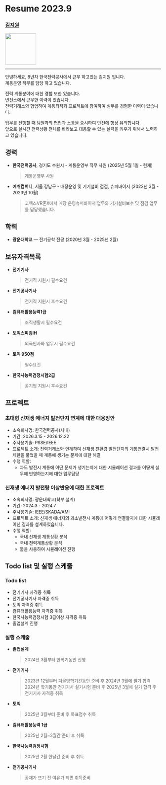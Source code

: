 # Resume 2023.9

### [김지원](https://user-images.githubusercontent.com/144309973/269176691-3f31264a-9628-41cf-be5f-4460f4646f02.jpg)
<img src="./static/profile.jpeg" width="100px">

---

안녕하세요, 8년차 한국전력공사에서 근무 하고있는 김지원 입니다.
<br/>
계통운영 직무를 담당 하고 있습니다.

전력 계통분야에 대한 경험 또한 있습니다.
<br/>
변전소에서 근무한 이력이 있습니다.
<br/>
전력거래소와 협업하여 계통최적화 프로젝트에 참여하여 실무를 경험한 이력이 있습니다.

업무를 진행할 때 팀원과의 협업과 소통을 중시하여 안전에 항상 유의합니다.
<br/>
앞으로 실시간 전력상황 전체를 바라보고 대응할 수 있는 실력을 키우기 위해서 노력하고 있습니다.

## 경력

- **한국전력공사**, 경기도 수원시 - 계통운영부 직무 사원
  (2025년 5월 1일 - 현재)
  > 계통운영부 사원
- **예쉬컴퍼니**, 서울 강남구 - 매장운영 및 기기설비 점검, 슈퍼바이저
  (2022년 3월 - 2023년 10월)
  > 코엑스VR존X에서 매장 운영슈퍼바이저 업무와 기기설비보수 및 점검 업무를 담당했습니다.

## 학력

- **광운대학교** — 전기공학 전공
  (2020년 3월 - 2025년 2월)

## 보유자격목록

- **전기기사**
  > 전기직 지원시 필수요건
- **전기공사기사**
  > 전기직 지원시 후수요건
- **컴퓨터활용능력1급**
  > 조직생활시 필수요건
- **토익스피킹IH**
  > 외국인사와 업무시 필수요건
- **토익 950점**
  > 필수요건
- **한국사능력검정시험2급**
  > 공기업 지원시 후수요건


## 프로젝트

### 초대형 신재생 에너지 발전단지 연계에 대한 대응방안

- 소속회사명: 한국전력공사(사내)
- 기간: 2026.3.15 - 2026.12.22
- 주사용기술: PSSE/IEEE
- 프로젝트 소개: 전력거래소와 연계하여 신재생 친환경 발전단지의 계통연결시 발전제한을 풀었을 때 계통에 생기는 문제에 대한 해결
- 수행 역할:
  - 과도 발전시 계통에 어떤 문제가 생기는지에 대한 시뮬레이션 결과를 어떻게 실무에 반영하는지에 대한 업무담당

### 신재생 에너지 발전량 이상반응에 대한 프로젝트

- 소속회사명: 광운대학교(학부 설계)
- 기간: 2024.3 - 2024.7
- 주사용기술: IEEE/SKADA/AMI
- 프로젝트 소개: 신재생 에너지의 과소발전시 계통에 어떻게 연결할지에 대한 시뮬레이션 결과를 설계하였습니다.
- 수행 역할:
  - 국내 신재생 계통상황 분석
  - 국내 전력계통상황 분석
  - 툴을 사용하여 시뮬레이션 진행

## Todo list 및 실행 스케줄

### Todo list

- 전기기사 자격증 취득
- 전기공사기사 자격증 취득
- 토익 자격증 취득
- 컴퓨터활용능력 자격증 취득
- 한국사능력검정시험 3급이상 자격증 취득
- 졸업설계 진행

### 실행 스케줄

- **졸업설계**
  > 2024년 3월부터 한학기동안 진행
- **전기기사**
  > 2023년 12월부터 겨울방학기간동안 준비 후 2024년 3월에 필기 합격
  > 2024년 학기동안 전기기사 실기시험 준비 후 2025년 3월에 실기 합격 후 전기기사 자격증 취득
- **토익**
  > 2025년 3월부터 준비 후 목표점수 취득
- **컴퓨터활용능력 1급**
  > 2025년 2월~3월간 준비 후 취득
- **한국사능력검정시험**
  > 2025년 2월 한달간 준비 후 취득
- **전기공사기사**
  > 공채가 뜨기 전 여유가 되면 취득준비
